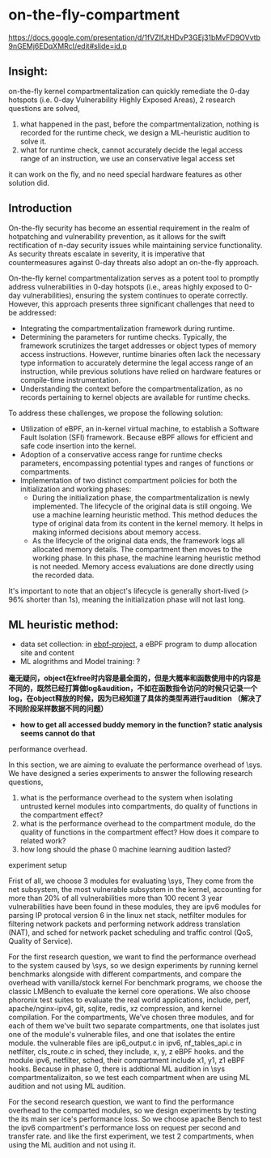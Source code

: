 # on-the-fly-compartment

https://docs.google.com/presentation/d/1fVZlfJtHDvP3GEj31bMvFD9OVvtb9nGEMj6EDqXMRcI/edit#slide=id.p

## Insight: 

on-the-fly kernel compartmentalization can quickly remediate the 0-day hotspots (i.e. 0-day Vulnerability Highly Exposed Areas), 2 research questions are solved,

1. what happened in the past, before the compartmentalization, nothing is recorded for the runtime check, we design a ML-heuristic audition to solve it.
2. what for runtime check, cannot accurately decide the legal access range of an instruction, we use an conservative legal access set

it can work on the fly, and no need special hardware features as other solution did.

## Introduction

On-the-fly security has become an essential requirement in the realm of hotpatching and vulnerability prevention, as it allows for the swift rectification of n-day security issues while maintaining service functionality. As security threats escalate in severity, it is imperative that countermeasures against 0-day threats also adopt an on-the-fly approach.

On-the-fly kernel compartmentalization serves as a potent tool to promptly address vulnerabilities in 0-day hotspots (i.e., areas highly exposed to 0-day vulnerabilities), ensuring the system continues to operate correctly. However, this approach presents three significant challenges that need to be addressed:

- Integrating the compartmentalization framework during runtime.
- Determining the parameters for runtime checks. Typically, the framework scrutinizes the target addresses or object types of memory access instructions. However, runtime binaries often lack the necessary type information to accurately determine the legal access range of an instruction, while previous solutions have relied on hardware features or compile-time instrumentation.
- Understanding the context before the compartmentalization, as no records pertaining to kernel objects are available for runtime checks.


To address these challenges, we propose the following solution:

- Utilization of eBPF, an in-kernel virtual machine, to establish a Software Fault Isolation (SFI) framework. Because eBPF allows for efficient and safe code insertion into the kernel.
- Adoption of a conservative access range for runtime checks parameters, encompassing potential types and ranges of functions or compartments.
- Implementation of two distinct compartment policies for both the initialization and working phases:
    - During the initialization phase, the compartmentalization is newly implemented. The lifecycle of the original data is still ongoing. We use a machine learning heuristic method. This method deduces the type of original data from its content in the kernel memory. It helps in making informed decisions about memory access.
    - As the lifecycle of the original data ends, the framework logs all allocated memory details. The compartment then moves to the working phase. In this phase, the machine learning heuristic method is not needed. Memory access evaluations are done directly using the recorded data.

It's important to note that an object's lifecycle is generally short-lived (> 96% shorter than 1s), meaning the initialization phase will not last long.






## ML heuristic method: 

- data set collection: in [ebpf-project](./ebpf-project/README.md), a eBPF program to dump allocation site and content
- ML alogrithms and Model training: ?


**毫无疑问，object在kfree时内容是最全面的，但是大概率和函数使用中的内容是不同的，既然已经打算做log&audition，不如在函数指令访问的时候只记录一个log，在object释放的时候，因为已经知道了具体的类型再进行audition （解决了不同阶段采样数据不同的问题）**

- **how to get all accessed buddy memory in the function? static analysis seems cannot do that**



<!-- 其中static/dynamic analyzer负责对内核代码和内核运行时binary进行静态和动态分析,该模块负责1.提炼出需要部署compartment策略的指令，2.提炼出对应指令所需的安全策略，3. 提炼出安全策略的优化提升系统性能。

ML sampler借助了analyzer提炼出的指令集合，在内核中采样ML模型需要的训练数据及标签，经过训练生成ML model。

policy generator将analyzer输出的工作阶段的安全策略和ML model产生的审计策略转化为eBPF 程序，并传递给phase0和1隔离不可信compartment


phase0 是整个系统的过渡阶段，此时compartment策略已经安装进内核，但系统中仍有生命周期未结束的原始数据，这个阶段是之前工作无法实现on-the-fly compartment的主要原因。

在这个阶段，\sys framework同时采用了两种compartment策略，首先working policy生效，检测当前使用数据是否合法，如非法则可能是载入前分配的未记录数据，此时\sys framework执行ML heuristic audition安全策略，dump出当前访问数据对象的内容，识别该访问是否合法。

phase1阶段是正常工作阶段，此时\sys载入前分配的数据生命周期结束，因此系统中使用的数据对象都已被记录，故\sys关闭ML audition安全策略，仅保留working policy -->


<!-- outline

----------------------------------------
已经有了三类指令，我们需要使用静态分析三类指令分配指定的安全检查。静态分析使用了当下较为成熟的LLVMIR静态分析

对于第二类内存访问指令，\sys需要知道当前访问的目标地址是否合法，首先compart毫无疑问能够自由访问自己的代码、数据、堆和栈
内核堆的使用类型较为复杂，而且compart和内核存在共享的heap object，我们借助分治方案进行逐一解决

内核及compart使用的object主要由buddy,slab,vmalloc三种堆分配器分配
首先，buddy分配器管理了系统所有物理内存，以页为粒度分配和释放内存，compart的私有堆没有单独的buddy alloctor，而是用BPF hash table标记分配的页的地址，在运行时进行判断。
因此\sys 需要使用静态分析确定compart使用的buddy object类型和分配地址
其次，slab分配器负责分配小于页大小的内存object，它由若干个slab cache组成，每个slab cache从buddy分配器中拿到多个页的内存，并划分为相同大小的object进行分配。
内核中通常包括单独分配一种类型object的专用slab cache，和分配相同大小类型不同的general slab cache。
Comparts的私有栈包括属于compart数据结构类型的专用slab cache，和compart其他数据对象使用的general slab cache，与原本内核的slab cache进行区分
\sys 运行时主要检查当前object所在的cache是否属于compart或是kernel与compart的共享cache。
因此\sys需要使用静态分析确定使用的slab object类型和分配地址
最后，vmalloc分配器用于分配大块的地址空间连续的内存，同样从buddy分配器获取内存，但是通过构建页表在vmalloc区域分配地址空间连续的内存。由于vmalloc由专门数据对象记录object地址和分配函数，
因此compart只需要在运行时检查分配该地址是否由compart分配即可。
因此\sys只需要使用静态分析确定compart使用的vmalloc的分配地址即可


总而言之，我们借助了typm,xxx~\cite{}的静态分析技术,分析compart使用的object类型和分配地址，值得注意的是，对于某些类型不明确的buffer object，我们将其额外赋予一个类型帮助运行时检查。
对于vmalloc，我们使用了一个dummy llvm pass找到调用函数，并在kernel runtime binary中确定地址。
对于任意一个给定的内存访问，检查的过程如listing所示，runtime分别判断访问目标地址是否属于buddy，slab，vmalloc，stack和global，对于后三者，因为静态分析可以得到确定结果，如果判断失败则说明发生了攻击行为
对于buddy和slab object，因为存在C3,即存在compartmentalization载入前分配的未被记录的object，因此需要section~\ref{}的机器学习算法进行判断 -->




<!-- 我们针对eBPF framework的不支持浮点计算、不支持过多指令的缺点，选取合适的机器学习算法，并将该模型修改为eBPF程序植入内核中 -->

<!-- the goal of object profiler is to collect labeled data from running kernel.
we construct an eBPF program to achieve the goal.
However, there are 2 challenges, 1. how to get the object type on-the-fly, 2. when to profile the object content, because there are multiple memory accesses in the period from the data object allocation to free.
below are solutions.

the type of the data object serves as the label of training data, we can derive the type from the caller (call trace) of the object allocation site.
after object allocation, the caller usually assign the specific type for the memory object.
we can reuse the object static analysis from code analyzer to deduce the object type from the caller function.
Once we have the object type, we can judge if the type can be accessed by the compart according to the analyze result in section~\ref{sec:analyzer}.

there are multiple memory access in the object's lifetime, we decide to collect the object's content only once at the free site.
Because when the object is just allocated and accessed, the content of the object is all 0 or mostly 0, can not be distinguished from other objects.
And in the whole life cycle, the object's content keeps changing, it is difficult to use only one model to predict one object's type but at the different access site.
only at the free site, the content of the object is the most complete and no longer change, and be able to distinguish with other objects, and proper to train a stable machine learning model.

In summary, we synthesize the insights above, and generate a eBPF program to hooking the memory allocation and free sites, like \Code{kmalloc/kfree}, \Code{mm_page_alloc/free}.
in the object allocation sites, we record the address and caller of the allocation object.
in the object free sites, we find the caller according to the object address, dump the content of the object, and record the object's type and content for futher training.
According to the experiments results, a 5-minute sample, which can collect about 6.5 million data objects, about 4GB in total, is enough for training.
Note that for the label balance, during the sampling there should be enough compart related objects, we can get them by executing a set of benchmark programs generated by object-oriented fuzzing techniques, we will discuss it section~\ref{sec:discussion} -->


<!-- In this section, we present a series of analysis and experiments to evaluate the security of the compartmentalization, the ML model, and the effectivness of the system and compare to the related work.


To evaluate the effective of the compartmentalization, we first analyze the compartmentalization's countermeasures against the attack vectors assumed in the security model. 
after that we collect about 170 publically available vulnerabilities in ipv6, sched, netfilter modules from CVEs and syzkaller, and evaluate the \sys's effectiveness facing the real world vulnerablities.

For control flow integrity, attackers may exploit vulnerablities in the compartment to hijack the control flow, and corrupt the entire system by launching code reuse attacks in the kernel.
To hijack the control flow, attackers can either change the indirect call/jump target(ICT), or manipulating the return value in the kernel call stack to launch return-orientied programming(ROP) attacks.
\sys provides SFI framework and compartmentalization policy, all the target addresses of call indirect calls and jumps will be checked before executing.
also, all the memory write instructions are under the montior, the return value in the kernel call stack cannot be modified.
in summary, attackers cannot break the control flow integrity, and corrupt the kernel.

For data integrity, attackers may directly modify the kernel code, global data, stack, and sensitive objects to launch data only attacks, which can also corrupt the entire kernel.
Compartmentalization in \sys have a complete solution to all these cases, because all the memory writes are under monitor, and their access range is limited.
in detail, for kernel code, apparently they are protected by WxorX access control policy, compartments are not allowed to break through the protection by modifying the CPU working status or the page table.
for kernel gloabl data, compartments are only allow to write their own global data. 
For kernel stack, \sys provides each compartment a private stack, compartments can only use their own stack, no access is allowed for the kernel stack.
For kernel sensitive objects, compartments mainly use their own private heap, and the access to the shared object is strictly limited.
in summary, attackers cannot break the data integrity.

for argument when the compartments call kernel functions, and return values when the compartment return to the kernel. 
\sys provides a flexible and simple framework, system administrator can check on any functions according to the annotations for the arguments or return value.
malicious compartment cannot break the kernel.

For the real world vulnerabilities and exploitations, according to our anlysis to the 170 samples, currently attacks mainly focus on the memory related, especially kernel heap vulnerabilities, e.g. CVE-xxxx-xxxx, overlapping the vulnerable and payload objects, and construct a control flow hijack attack.
or dirtycred, launching data-only attack to modify the privilege level of attacking process.
\sys compartmentalization can monitor all the memory access and indirect control flow target, 
attackers can neither bypass the contorl flow integrity or modify the sensitive kernel objects.
so \sys can fully defend the real world vulnerabilties. -->





performance overhead.

In this section, we are aiming to evaluate the performance overhead of \sys.
We have designed a series experiments to answer the following research questions,
1. what is the performance overhead to the system when isolating untrusted kernel modules into compartments, do quality of functions in the compartment effect?
2. what is the performance overhead to the compartment module, do the quality of functions in the compartment effect? How does it compare to related work?
3. how long should the phase 0 machine learning audition lasted?

experiment setup

Frist of all, we choose 3 modules for evaluating \sys, 
They come from the net subsystem, the most vulnerable subsystem in the kernel, accounting for more than 20% of all vulnerabilities
more than 100 recent 3 year vulnerabilities have been found in these modules,
they are ipv6 modules for parsing IP protocal version 6 in the linux net stack, 
netfilter modules for filtering network packets and performing network address translation (NAT),
and sched for network packet scheduling and traffic control (QoS, Quality of Service).

For the first research question, we want to find the performance overhead to the system caused by \sys, so we design experiments by running kernel benchmarks alongside with different compartments, and compare the overhead with vanilla/stock kernel
For benchmark programs, we choose the classic LMBench to evaluate the kernel core operations.
We also choose phoronix test suites to evaluate the real world applications, include, perf, apache/nginx-ipv4, git, sqlite, redis, xz compression, and kernel compilation.
For the compartments, We've chosen three modules, and for each of them we've built two separate compartments, one that isolates just one of the module's vulnerable files, and one that isolates the entire module.
the vulnerable files are ip6_output.c in ipv6, nf_tables_api.c in netfilter, cls_route.c in sched, they include, x, y, z eBPF hooks.
and the module ipv6, netfilter, sched, their compartment include x1, y1, z1 eBPF hooks.
Because in phase 0, there is addtional ML audition in \sys compartmentalizaiton, 
so we test each compartment when are using ML audition and not using ML audition.

For the second research question, we want to find the performance overhead to the comparted modules, so we design experiments by testing the its main ser ice's performance loss.
So we choose apache Bench to test the ipv6 compartment's performance loss on request per second and transfer rate.
and like the first experiment, we test 2 compartments, when using the ML audition and not using it.
